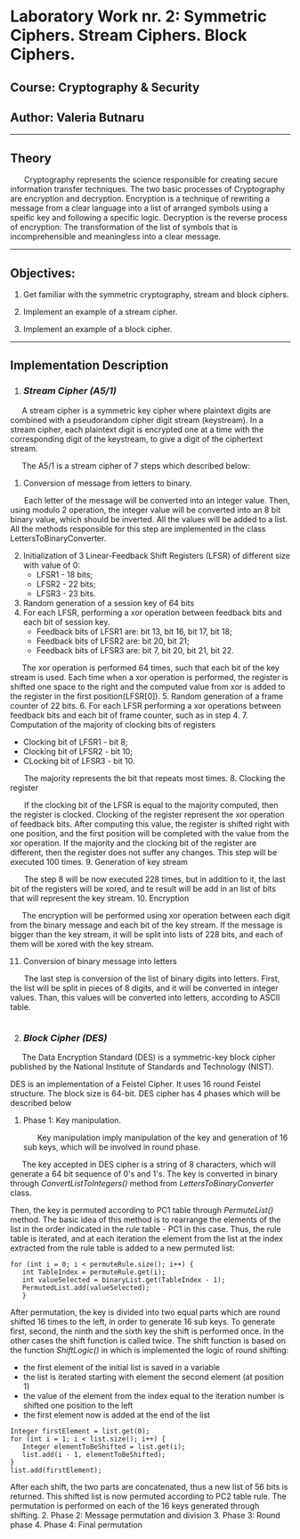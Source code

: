 # Laboratory Work nr. 2: Symmetric Ciphers. Stream Ciphers. Block Ciphers.

## Course: Cryptography & Security

## Author: Valeria Butnaru

---

## Theory

&ensp;&ensp;&ensp; Cryptography represents the science responsible for creating secure information transfer techniques. The two basic processes of Cryptography are encryption and decryption. Encryption is a technique of rewriting a message from a clear language into a list of arranged symbols using a speific key and following a specific logic. Decryption is the reverse process of encryption: The transformation of the list of symbols that is incomprehensible and meaningless into a clear message.

---

## Objectives:
1. Get familiar with the symmetric cryptography, stream and block ciphers.

2. Implement an example of a stream cipher.

3. Implement an example of a block cipher.

---

## Implementation Description

1. ### <i> Stream Cipher (A5/1) </i>

&ensp;&ensp;&ensp;A stream cipher is a symmetric key cipher where plaintext digits are combined with a pseudorandom cipher digit stream (keystream). In a stream cipher, each plaintext digit is encrypted one at a time with the corresponding digit of the keystream, to give a digit of the ciphertext stream.

&ensp;&ensp;&ensp;The A5/1 is a stream cipher of 7 steps which described below:
1. Conversion of message from letters to binary.

&ensp;&ensp;&ensp; Each letter of the message will be converted into an integer value. Then, using modulo 2 operation, the integer value will be converted into an 8 bit binary value, which should be inverted. All the values will be added to a list.
All the methods responsible for this step are implemented in the class LettersToBinaryConverter.


2. Initialization of 3 Linear-Feedback Shift Registers (LFSR) of different size with value of 0:
   + LFSR1 - 18 bits;
   + LFSR2 - 22 bits;
   + LFSR3 - 23 bits.
3. Random generation of a session key of 64 bits
4. For each LFSR, performing a xor operation between feedback bits and each bit of session key.
   + Feedback bits of LFSR1 are: bit 13, bit 16, bit 17, bit 18;
   + Feedback bits of LFSR2 are: bit 20, bit 21;
   + Feedback bits of LFSR3 are: bit 7, bit 20, bit 21, bit 22.


&ensp;&ensp;&ensp;The xor operation is performed 64 times, such that each bit of the key stream is used. 
Each time when a xor operation is performed, the register is shifted one space to the right and the computed value from xor is added to the register in the first position(LFSR[0]).
5. Random generation of a frame counter of 22 bits.
6. For each LFSR performing a xor operations between feedback bits and each bit of frame counter, such as in step 4.
7. Computation of the majority of clocking bits of registers
   + Clocking bit of LFSR1 - bit 8;
   + Clocking bit of LFSR2 - bit 10;
   + CLocking bit of LFSR3 - bit 10.


&ensp;&ensp;&ensp; The majority represents the bit that repeats most times.
8. Clocking the register

&ensp;&ensp;&ensp; If the clocking bit of the LFSR is equal to the majority computed, then the register is clocked. Clocking of the register represent the xor operation of feedback bits.
After computing this value, the register is shifted right with one position, and the first position will be completed with the value from the xor operation. If the majority and the clocking bit of the register are different, then the register does not suffer any changes. 
This step will be executed 100 times.
9. Generation of key stream

&ensp;&ensp;&ensp; The step 8 will be now executed 228 times, but in addition to it, the last bit of the registers will be xored, and te result will be add in an list of bits that will represent the key stream.
10. Encryption

&ensp;&ensp;&ensp;The encryption will be performed using xor operation between each digit from the binary message and each bit of the key stream. If the message is bigger than the key stream, it will be split into lists of 228 bits, and each of them will be xored with the key stream.

11. Conversion of binary message into letters

&ensp;&ensp;&ensp; The last step is conversion of the list of binary digits into letters. First, the list will be split in pieces of 8 digits, and it will be converted in integer values. Than, this values will be converted into letters, according to ASCII table.

```

```


2. ### <i> Block Cipher (DES) </i>

&ensp;&ensp;&ensp;The Data Encryption Standard (DES) is a symmetric-key block cipher published by the National Institute of Standards and Technology (NIST).

DES is an implementation of a Feistel Cipher. It uses 16 round Feistel structure. The block size is 64-bit. DES cipher has 4 phases which will be described below

1. Phase 1: Key manipulation.


   &ensp;&ensp;&ensp; Key manipulation imply manipulation of the key and generation of 16 sub keys, which will be involved in round phase. 
   
&ensp;&ensp;&ensp;The key accepted in DES cipher is a string of 8 characters, which will generate a 64 bit sequence of 0's and 1's. The key is converted in binary through _ConvertListToIntegers()_ method from _LettersToBinaryConverter_ class. 

Then, the key is permuted according to PC1 table through _PermuteList()_ method. The basic idea of this method is to rearrange the elements of the list in the order indicated in the rule table - PC1 in this case. Thus, the rule table is iterated, and at each iteration the element from the list at the index extracted from the rule table is added to a new permuted list:


```
for (int i = 0; i < permuteRule.size(); i++) {
   int TableIndex = permuteRule.get(i);
   int valueSelected = binaryList.get(TableIndex - 1);
   PermutedList.add(valueSelected);
   }
```
After permutation, the key is divided into two equal parts which are round shifted 16 times to the left, in order to generate 16 sub keys. To generate first, second, the ninth and the sixth key the shift is performed once. In the other cases the shift function is called twice.
The shift function is based on the function _ShiftLogic()_ in which is implemented the logic of round shifting: 
* the first element of the initial list is saved in a variable
* the list is iterated starting with element the second element (at position 1)
* the value of the element from the index equal to the iteration number is shifted one position to the left
* the first element now is added at the end of the list

````
Integer firstElement = list.get(0);
for (int i = 1; i < list.size(); i++) {
   Integer elementToBeShifted = list.get(i);
   list.add(i - 1, elementToBeShifted);
}
list.add(firstElement);
````

After each shift, the two parts are concatenated, thus a new list of 56 bits is returned. This shifted list is now permuted according to PC2 table rule. The permutation is performed on each of the 16 keys generated through shifting.
2. Phase 2: Message permutation and division
3. Phase 3: Round phase
4. Phase 4: Final permutation

